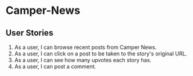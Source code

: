 <h1> Camper-News</h1>

<h2>User Stories</h2>

1. As a user, I can browse recent posts from Camper News.
2. As a user, I can click on a post to be taken to the story's original URL.
3. As a user, I can see how many upvotes each story has.
4. As a user, I can post a comment.
